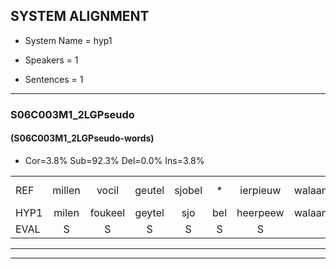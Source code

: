 
## SYSTEM ALIGNMENT

- System Name = hyp1

- Speakers = 1

- Sentences = 1

---

### S06C003M1_2LGPseudo

#### (S06C003M1_2LGPseudo-words)

- Cor=3.8%	Sub=92.3%	Del=0.0%	Ins=3.8%

|  |  |  |  |  |  |  |  |  |  |  |  |  |  |  |  |  |  |  |  |  |  |  |  |  |  |  |  |  |  |  |  |  |  |  |  |  |  |  |  |  |  |  |  |  |  |  |  |  |  |  |  |  |
|:--- |:---:|:---:|:---:|:---:|:---:|:---:|:---:|:---:|:---:|:---:|:---:|:---:|:---:|:---:|:---:|:---:|:---:|:---:|:---:|:---:|:---:|:---:|:---:|:---:|:---:|:---:|:---:|:---:|:---:|:---:|:---:|:---:|:---:|:---:|:---:|:---:|:---:|:---:|:---:|:---:|:---:|:---:|:---:|:---:|:---:|:---:|:---:|:---:|:---:|:---:|:---:|:---:|
| REF | millen | vocil | geutel | sjobel | * | ierpieuw | walaan |  | erke | haweel | * | saarweng | gevicht | eemde | * | bepoud | *s | orstalk | veten*(wetten) | gefouw | vurpaand | nizung | fiewon | kneurem | vawaai | strellen*(strelen) | * | zwieten | foetbans | oonste | *s | * | * | muider | grijnken | schielstaug | prilsood | * | vloender | milste |  | veurder | kloeien | ulen | *s | orponk | schodig | ijpo | menuur | spreikje | hiffreeuw | wooien |
| HYP1 | milen | foukeel | geytel | sjo | bel | heerpeew | walaan | er | ke | hou | wel | saren | geviecht | inde | wepat | er | stalk | weten | vol | verbaan | de | sin | fevwon | sner | vanway | strijlen | sa | zweten | f | bans | onste | m | muder | grenken | schilstaag | brel | sot | f | vlunder | milste | ferdar | kloyen | elen | or | ponk | shudig | eppev | met | nuur | sprekjen | uffreuw | woyenv |
| EVAL | S | S | S | S | S | S |  | I | S | S | S | S | S | S | S | S | S | S | S | S | S | S | S | S | S | S | S | S | S | S | S | S | S | S | S | S | S | S | S |  | I | S | S | S | S | S | S | S | S | S | S | S |
---

---
